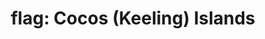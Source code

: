 ---
layout: smileys&emotion
title: "flag: Cocos (Keeling) Islands"
emoji: flag_cocos_keeling_islands
permalink: 🇨🇨.html
image: assets/img/3moji/flag_cocos_keeling_islands.png
---